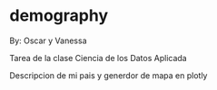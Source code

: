# demography

By: Oscar y Vanessa

Tarea de la clase Ciencia de los Datos Aplicada

Descripcion de mi pais y generdor de mapa en plotly
